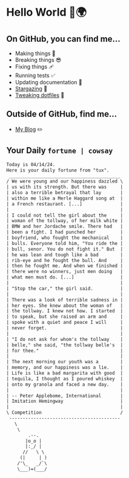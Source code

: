 # Hello World 👋🌍

## On GitHub, you can find me...

- Making things 🧰
- Breaking things 😎
- Fixing things 🩹
- Running tests ✅
- Updating documentation 📝
- [Stargazing](https://github.com/lemonase?tab=stars) 🌟
- [Tweaking dotfiles](https://github.com/lemonase/dotfiles) 📁


## Outside of GitHub, find me...

- [My Blog](https://madjam.dev/) ✏️

## Your Daily `fortune | cowsay`

```txt
Today is 04/14/24.
Here is your daily fortune from "tux".
 _________________________________________
/ We were young and our happiness dazzled \
| us with its strength. But there was     |
| also a terrible betrayal that lay       |
| within me like a Merle Haggard song at  |
| a French restaurant. [...]              |
|                                         |
| I could not tell the girl about the     |
| woman of the tollway, of her milk white |
| BMW and her Jordache smile. There had   |
| been a fight. I had punched her         |
| boyfriend, who fought the mechanical    |
| bulls. Everyone told him, "You ride the |
| bull, senor. You do not fight it." But  |
| he was lean and tough like a bad        |
| rib-eye and he fought the bull. And     |
| then he fought me. And when we finished |
| there were no winners, just men doing   |
| what men must do. [...]                 |
|                                         |
| "Stop the car," the girl said.          |
|                                         |
| There was a look of terrible sadness in |
| her eyes. She knew about the woman of   |
| the tollway. I knew not how. I started  |
| to speak, but she raised an arm and     |
| spoke with a quiet and peace I will     |
| never forget.                           |
|                                         |
| "I do not ask for whom's the tollway    |
| belle," she said, "the tollway belle's  |
| for thee."                              |
|                                         |
| The next morning our youth was a        |
| memory, and our happiness was a lie.    |
| Life is like a bad margarita with good  |
| tequila, I thought as I poured whiskey  |
| onto my granola and faced a new day.    |
|                                         |
| -- Peter Applebome, International       |
| Imitation Hemingway                     |
|                                         |
\ Competition                             /
 -----------------------------------------
   \
    \
        .--.
       |o_o |
       |:_/ |
      //   \ \
     (|     | )
    /'\_   _/`\
    \___)=(___/

```
